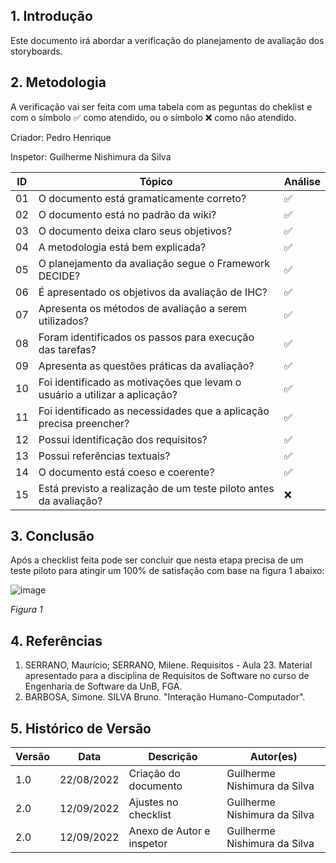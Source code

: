## 1. Introdução
Este documento irá abordar a verificação do planejamento de avaliação dos storyboards.


## 2. Metodologia

A verificação vai ser feita com uma tabela com as peguntas do cheklist e com o símbolo ✅ como atendido, ou o símbolo ❌ como não atendido.

Criador: Pedro Henrique

Inspetor: Guilherme Nishimura da Silva


| ID  | Tópico                                                                     | Análise |
| --- | -------------------------------------------------------------------------- | ------- |
| 01  | O documento está gramaticamente correto?                                   | ✅       |
| 02  | O documento está no padrão da wiki?                                        | ✅       |
| 03  | O documento deixa claro seus objetivos?                                    | ✅       |
| 04  | A metodologia está bem explicada?                                          | ✅       |
| 05  |  O planejamento da avaliação segue o Framework DECIDE?                     | ✅       |
| 06  | É apresentado os objetivos da avaliação de IHC?                            | ✅       |
| 07  |  Apresenta os métodos de avaliação a serem utilizados?                     | ✅       |
| 08  | Foram identificados os passos para execução das tarefas?                   | ✅       |
| 09  |  Apresenta as questões práticas da avaliação?                              | ✅       |
| 10  | Foi identificado as motivações que levam o usuário a utilizar a aplicação? | ✅       |
| 11  | Foi identificado as necessidades que a aplicação precisa preencher?        | ✅       |
| 12  | Possui identificação dos requisitos?                                       | ✅       |
| 13  | Possui referências textuais?                                               | ✅       |
| 14  | O documento está coeso e coerente?                                         | ✅       |
| 15  | Está previsto a realização de um teste piloto antes da avaliação?          | ❌      |



## 3. Conclusão

Após a checklist feita pode ser concluir que nesta etapa precisa de um teste piloto para atingir um 100% de satisfação com base na figura 1 abaixo:

![image](https://user-images.githubusercontent.com/78215376/189722982-55fbd1d7-6315-4b0a-9b05-2d60b478cc4f.png)

*Figura 1*

## 4. Referências

1. SERRANO, Maurício; SERRANO, Milene. Requisitos - Aula 23. Material apresentado para a disciplina de Requisitos de Software no curso de Engenharia de Software da UnB, FGA.
2. BARBOSA, Simone. SILVA Bruno. "Interação Humano-Computador".


## 5. Histórico de Versão

| Versão | Data       | Descrição                                                     | Autor(es)                 |
| ------ | ---------- | ------------------------------------------------------------- | ------------------------- |
| 1.0    | 22/08/2022 | Criação do documento                                          | Guilherme Nishimura da Silva |
| 2.0    | 12/09/2022 | Ajustes no checklist                                         | Guilherme Nishimura da Silva |
| 2.0    | 12/09/2022 | Anexo de Autor e inspetor                                      | Guilherme Nishimura da Silva |

